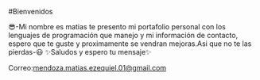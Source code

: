 #Bienvenidos

😎-Mi nombre es matias te presento mi portafolio personal con los lenguajes de programación que manejo y mi información de contacto, espero que te guste y proximamente se vendran mejoras.Asi que no te las pierdas-😃 
✨Saludos y espero tu mensaje✨ 

Correo:mendoza.matias.ezequiel.01@gmail.com

